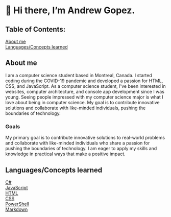 # 👋 Hi there, I’m Andrew Gopez.

## Table of Contents:
[About me](https://github.com/andrewgopez/andrewgopez?tab=readme-ov-file#about-me)
<br>
[Languages/Concepts learned](https://github.com/andrewgopez/andrewgopez?tab=readme-ov-file#languagesconcepts-learned)

## About me
I am a computer science student based in Montreal, Canada. I started coding during the COVID-19 pandemic and developed a passion for HTML, CSS, and JavaScript. As a computer science student, I've been interested in websites, computer architecture, and console app development since I was young. Seeing people impressed with my computer science major is what I love about being in computer science. My goal is to contribute innovative solutions and collaborate with like-minded individuals, pushing the boundaries of technology. 

### Goals
My primary goal is to contribute innovative solutions to real-world problems and collaborate with like-minded individuals who share a passion for pushing the boundaries of technology. I am eager to apply my skills and knowledge in practical ways that make a positive impact.

## Languages/Concepts learned
[C#](https://learn.microsoft.com/en-us/dotnet/csharp/tour-of-csharp/)
<br>
[JavaScript](https://developer.mozilla.org/en-US/docs/Web/JavaScript/Language_overview)
<br>
[HTML](https://developer.mozilla.org/en-US/docs/Learn/HTML/Introduction_to_HTML)
<br>
[CSS](https://developer.mozilla.org/en-US/docs/Learn/CSS/First_steps)
<br>
[PowerShell](https://learn.microsoft.com/en-us/powershell/scripting/overview?view=powershell-7.4)
<br>
[Markdown](https://www.markdownguide.org/getting-started/)

